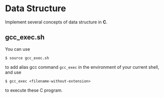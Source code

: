 # Data Structure

Implement several concepts of data structure in **C**.

## gcc_exec.sh

You can use

```shell
$ source gcc_exec.sh
```

to add alias gcc command `gcc_exec` in the environment of your current shell, and use

```shell
$ gcc_exec <filename-without-extension>
```

to execute these C program.